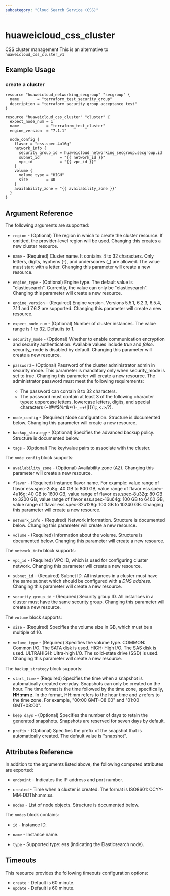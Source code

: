 ```yaml
---
subcategory: "Cloud Search Service (CSS)"
---
```


# huaweicloud\_css\_cluster

CSS cluster management
This is an alternative to `huaweicloud_css_cluster_v1`

## Example Usage

### create a cluster

```hcl
resource "huaweicloud_networking_secgroup" "secgroup" {
  name        = "terraform_test_security_group"
  description = "terraform security group acceptance test"
}

resource "huaweicloud_css_cluster" "cluster" {
  expect_node_num = 1
  name            = "terraform_test_cluster"
  engine_version  = "7.1.1"

  node_config {
    flavor = "ess.spec-4u16g"
    network_info {
      security_group_id = huaweicloud_networking_secgroup.secgroup.id
      subnet_id         = "{{ network_id }}"
      vpc_id            = "{{ vpc_id }}"
    }
    volume {
      volume_type = "HIGH"
      size        = 40
    }
    availability_zone = "{{ availability_zone }}"
  }
}
```

## Argument Reference

The following arguments are supported:

* `region` - (Optional) The region in which to create the cluster resource. If omitted, the provider-level region will be used. Changing this creates a new cluster resource.

* `name` -
  (Required)
  Cluster name. It contains 4 to 32 characters. Only letters, digits,
  hyphens (-), and underscores (_) are allowed. The value must start
  with a letter. Changing this parameter will create a new resource.

* `engine_type` -
  (Optional)
  Engine type. The default value is "elasticsearch". Currently, the value
  can only be "elasticsearch". Changing this parameter will create a new resource.

* `engine_version` -
  (Required)
  Engine version. Versions 5.5.1, 6.2.3, 6.5.4, 7.1.1 and 7.6.2 are supported. Changing this parameter will create a new resource.

* `expect_node_num` -
  (Optional)
  Number of cluster instances. The value range is 1 to 32. Defaults to 1.

* `security_mode` - (Optional) Whether to enable communication encryption and security authentication.
  Available values include *true* and *false*. security_mode is disabled by default.
  Changing this parameter will create a new resource.

* `password` - (Optional) Password of the cluster administrator admin in security mode.
  This parameter is mandatory only when security_mode is set to true. Changing this parameter will create a new resource.
  The administrator password must meet the following requirements:
  - The password can contain 8 to 32 characters.
  - The password must contain at least 3 of the following character types: uppercase letters, lowercase letters,
    digits, and special characters (~!@#$%^&*()-_=+\\|[{}];:,<.>/?).

* `node_config` -
  (Required)
  Node configuration. Structure is documented below. Changing this parameter will create a new resource.

* `backup_strategy` - (Optional) Specifies the advanced backup policy. Structure is documented below.

* `tags` - (Optional) The key/value pairs to associate with the cluster.

The `node_config` block supports:

* `availability_zone` -
  (Optional)
  Availability zone (AZ).  Changing this parameter will create a new resource.

* `flavor` -
  (Required)
  Instance flavor name. For example: value range of flavor ess.spec-2u8g:
  40 GB to 800 GB, value range of flavor ess.spec-4u16g: 40 GB to 1600 GB,
  value range of flavor ess.spec-8u32g: 80 GB to 3200 GB, value range of
  flavor ess.spec-16u64g: 100 GB to 6400 GB, value range of
  flavor ess.spec-32u128g: 100 GB to 10240 GB.
  Changing this parameter will create a new resource.

* `network_info` -
  (Required)
  Network information. Structure is documented below. Changing this parameter will create a new resource.

* `volume` -
  (Required)
  Information about the volume. Structure is documented below. Changing this parameter will create a new resource.

The `network_info` block supports:

* `vpc_id` -
  (Required)
  VPC ID, which is used for configuring cluster network. Changing this parameter will create a new resource.

* `subnet_id` -
  (Required)
  Subnet ID. All instances in a cluster must have the same subnet which should be configured with a *DNS address*.
  Changing this parameter will create a new resource.

* `security_group_id` -
  (Required)
  Security group ID. All instances in a cluster must have the same security group.
  Changing this parameter will create a new resource.

The `volume` block supports:

* `size` -
  (Required)
  Specifies the volume size in GB, which must be a multiple of 10.

* `volume_type` -
  (Required)
  Specifies the volume type. COMMON: Common I/O. The SATA disk is used. HIGH: High I/O.
  The SAS disk is used. ULTRAHIGH: Ultra-high I/O. The
  solid-state drive (SSD) is used. Changing this parameter will create a new resource.


The `backup_strategy` block supports:

* `start_time` - (Required) Specifies the time when a snapshot is automatically
  created everyday. Snapshots can only be created on the hour. The time format is
  the time followed by the time zone, specifically, **HH:mm z**. In the format, HH:mm
  refers to the hour time and z refers to the time zone. For example, "00:00 GMT+08:00"
  and "01:00 GMT+08:00".

* `keep_days` - (Optional) Specifies the number of days to retain the generated
   snapshots. Snapshots are reserved for seven days by default.

* `prefix` - (Optional) Specifies the prefix of the snapshot that is automatically
  created. The default value is "snapshot".


## Attributes Reference

In addition to the arguments listed above, the following computed attributes are exported:

* `endpoint` -
  Indicates the IP address and port number.

* `created` -
  Time when a cluster is created. The format is ISO8601:
  CCYY-MM-DDThh:mm:ss.

* `nodes` -
  List of node objects. Structure is documented below.

The `nodes` block contains:

* `id` - Instance ID.

* `name` - Instance name.

* `type` - Supported type: ess (indicating the Elasticsearch node).

## Timeouts
This resource provides the following timeouts configuration options:
- `create` - Default is 60 minute.
- `update` - Default is 60 minute.

